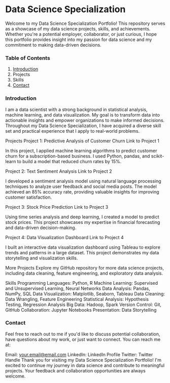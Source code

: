 <h1>Data Science Specialization</h1>

Welcome to my Data Science Specialization Portfolio! 
This repository serves as a showcase of my data science projects, skills, and achievements. Whether you're a potential employer, collaborator, or just curious, I hope this portfolio provides insight into my passion for data science and my commitment to making data-driven decisions.

<h3>Table of Contents</h3>
<ol>
<li><a href="#intro">Introduction</a></li>
<li>Projects</li>
<li>Skills</li>
<li><a href="#cont">Contact</a></li>
</ol>
<h3 id="intro">Introduction</h3>

I am a data scientist with a strong background in statistical analysis, machine learning, and data visualization. My goal is to transform data into actionable insights and empower organizations to make informed decisions. Throughout my Data Science Specialization, I have acquired a diverse skill set and practical experience that I apply to real-world problems.

Projects
Project 1: Predictive Analysis of Customer Churn
Link to Project 1

In this project, I applied machine learning algorithms to predict customer churn for a subscription-based business. I used Python, pandas, and scikit-learn to build a model that reduced churn rates by 15%.

Project 2: Text Sentiment Analysis
Link to Project 2

I developed a sentiment analysis model using natural language processing techniques to analyze user feedback and social media posts. The model achieved an 85% accuracy rate, providing valuable insights for improving customer satisfaction.

Project 3: Stock Price Prediction
Link to Project 3

Using time series analysis and deep learning, I created a model to predict stock prices. This project showcases my expertise in financial forecasting and data-driven decision-making.

Project 4: Data Visualization Dashboard
Link to Project 4

I built an interactive data visualization dashboard using Tableau to explore trends and patterns in a large dataset. This project demonstrates my data storytelling and visualization skills.

More Projects
Explore my GitHub repository for more data science projects, including data cleaning, feature engineering, and exploratory data analysis.

Skills
Programming Languages: Python, R
Machine Learning: Supervised and Unsupervised Learning, Neural Networks
Data Analysis: Pandas, NumPy, SQL
Data Visualization: Matplotlib, Seaborn, Tableau
Data Cleaning: Data Wrangling, Feature Engineering
Statistical Analysis: Hypothesis Testing, Regression Analysis
Big Data: Hadoop, Spark
Version Control: Git, GitHub
Collaboration: Jupyter Notebooks
Presentation: Data Storytelling

<h3 id="cont">Contact</h3>
Feel free to reach out to me if you'd like to discuss potential collaboration, have questions about my work, or just want to connect. You can reach me at:

Email: your.email@email.com
LinkedIn: LinkedIn Profile
Twitter: Twitter Handle
Thank you for visiting my Data Science Specialization Portfolio! I'm excited to continue my journey in data science and contribute to meaningful projects. Your feedback and collaboration opportunities are always welcome.
